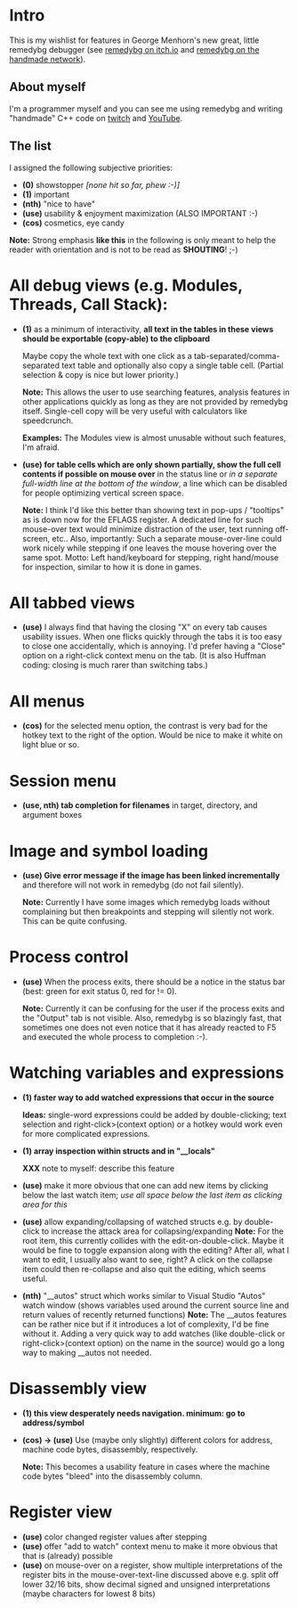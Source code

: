 # Intro

This is my wishlist for features in George Menhorn's new great, little remedybg debugger
(see [remedybg on itch.io](https://remedybg.itch.io/remedybg) and [remedybg on the handmade network](https://remedybg.handmade.network/)).

## About myself

I'm a programmer myself and you can see me using remedybg and writing "handmade" C++ code on [twitch](https://www.twitch.tv/edwinst) and [YouTube](https://www.youtube.com/channel/UC2FDMyhLAoQM2HR8zY4m7hw).

## The list

I assigned the following subjective priorities:

*   **(0)**   showstopper *[none hit so far, phew :-)]*
*   **(1)**   important
*   **(nth)** "nice to have"
*   **(use)** usability & enjoyment maximization (ALSO IMPORTANT :-)
*   **(cos)** cosmetics, eye candy

**Note:** Strong emphasis **like this** in the following is only meant to help the reader with orientation and is not to be read as **SHOUTING**! ;-)

# All debug views (e.g. Modules, Threads, Call Stack):

*   **(1)** as a minimum of interactivity, **all text in the tables in these views should be exportable (copy-able) to the clipboard**

    Maybe copy the whole text with one click as a tab-separated/comma-separated text table and optionally also copy a single table cell.
    (Partial selection & copy is nice but lower priority.)

    **Note:** This allows the user to use searching features, analysis features in other applications quickly as long
    as they are not provided by remedybg itself. Single-cell copy will be very useful with calculators like speedcrunch.

    **Examples:** The Modules view is almost unusable without such features, I'm afraid.

*   **(use) for table cells which are only shown partially, show the full cell contents if possible on mouse over** in
    the status line or *in a separate full-width line at the bottom of the window*, a line which can be disabled for people
    optimizing vertical screen space.

    **Note:** I think I'd like this better than showing text in pop-ups / "tooltips" as is down now for the EFLAGS register.
    A dedicated line for such mouse-over text would minimize distraction of the user, text running off-screen, etc..
    Also, importantly: Such a separate mouse-over-line could work nicely while stepping if one leaves the mouse
    hovering over the same spot. Motto: Left hand/keyboard for stepping, right hand/mouse for inspection, similar to how it
    is done in games.

# All tabbed views

*   **(use)** I always find that having the closing "X" on every tab causes usability issues. When one flicks quickly
    through the tabs it is too easy to close one accidentally, which is annoying. I'd prefer having a "Close"
    option on a right-click context menu on the tab. (It is also Huffman coding: closing is much rarer than switching tabs.)

# All menus

*   **(cos)** for the selected menu option, the contrast is very bad for the hotkey text to the right of the option.
    Would be nice to make it white on light blue or so.

# Session menu

*   **(use, nth) tab completion for filenames** in target, directory, and argument boxes

# Image and symbol loading

*   **(use) Give error message if the image has been linked incrementally** and therefore will not work in remedybg (do not fail silently).

    **Note:** Currently I have some images which remedybg loads without complaining but then breakpoints and stepping
    will silently not work. This can be quite confusing.

# Process control

*   **(use)** When the process exits, there should be a notice in the status bar (best: green for exit status 0, red for != 0).

    **Note:** Currently it can be confusing for the user if the process exits and the "Output" tab is not visible.
    Also, remedybg is so blazingly fast, that sometimes one does not even notice that it has already reacted to F5
    and executed the whole process to completion :-).

# Watching variables and expressions

*   **(1) faster way to add watched expressions that occur in the source**

    **Ideas:** single-word expressions could be added by double-clicking;
    text selection and right-click>(context option) or a hotkey would work even for more complicated expressions.

*   **(1) array inspection within structs and in "__locals"**

    **XXX** note to myself: describe this feature

*   **(use)** make it more obvious that one can add new items by clicking below the last watch item;
    *use all space below the last item as clicking area for this*

*   **(use)** allow expanding/collapsing of watched structs e.g. by double-click to increase the attack area for collapsing/expanding
     **Note:** For the root item, this currently collides with the edit-on-double-click. Maybe it would be fine
    to toggle expansion along with the editing? After all, what I want to edit, I usually also want to see, right?
    A click on the collapse item could then re-collapse and also quit the editing, which seems useful.

*   **(nth)** "__autos" struct which works similar to Visual Studio "Autos" watch window (shows variables used around the current source line and return values of recently returned functions)
    **Note:** The __autos features can be rather nice but if it introduces a lot of complexity, I'd be fine without it.
    Adding a very quick way to add watches (like double-click or right-click>(context option) on the name in the source) would go
    a long way to making __autos not needed.

# Disassembly view

*   **(1) this view desperately needs navigation. minimum: go to address/symbol**
*   **(cos) -> (use)** Use (maybe only slightly) different colors for address, machine code bytes, disassembly, respectively.

    **Note:** This becomes a usability feature in cases where the machine code bytes "bleed" into the disassembly column.

# Register view

*   **(use)** color changed register values after stepping
*   **(use)** offer "add to watch" context menu to make it more obvious that that is (already) possible
*   **(use)** on mouse-over on a register, show multiple interpretations of the register bits in the mouse-over-text-line discussed above
    e.g. split off lower 32/16 bits, show decimal signed and unsigned interpretations (maybe characters for lowest 8 bits)

